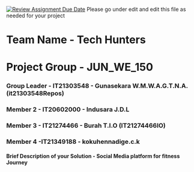 [![Review Assignment Due Date](https://classroom.github.com/assets/deadline-readme-button-24ddc0f5d75046c5622901739e7c5dd533143b0c8e959d652212380cedb1ea36.svg)](https://classroom.github.com/a/2d9khxo6)
Please go under edit and edit this file as needed for your project

# Team Name - Tech Hunters
# Project Group - JUN_WE_150
### Group Leader - IT21303548 - Gunasekara W.M.W.A.G.T.N.A. (it21303548Repos)
### Member 2 - IT20602000 - Indusara J.D.L 
### Member 3 - IT21274466 - Burah T.I.O (IT21274466IO)
### Member 4 -IT21349188 - kokuhennadige.c.k
#### Brief Description of your Solution - Social Media platform for fitness Journey 
